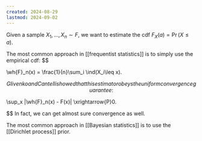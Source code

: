 ```yaml
---
created: 2024-08-29
lastmod: 2024-09-02
---
```

Given a sample $X_1,\dots,X_n\sim F$, we want to estimate the cdf $F_X(a) = \Pr(X\leq a)$. 

The most common approach in [[frequentist statistics]] is to simply use the empirical cdf: 
$$

\wh{F}_n(x) = \frac{1}{n}\sum_i \ind(X_i\leq x).

$$
Glivenko and Cantelli showed that this estimator obeys the uniform convergence guarantee: 
$$

\sup_x |\wh{F}_n(x) - F(x)| \xrightarrow{P}0.

$$
In fact, we can get almost sure convergence as well. 

The most common approach in [[Bayesian statistics]] is to use the [[Dirichlet process]] prior. 
